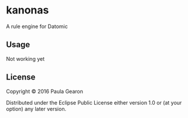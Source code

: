 # kanonas

A rule engine for Datomic

## Usage

Not working yet

## License

Copyright © 2016 Paula Gearon

Distributed under the Eclipse Public License either version 1.0 or (at
your option) any later version.

